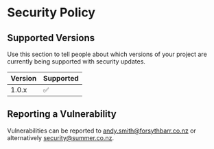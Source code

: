 # Security Policy

## Supported Versions

Use this section to tell people about which versions of your project are
currently being supported with security updates.

| Version | Supported          |
| ------- | ------------------ |
| 1.0.x   | :white_check_mark: |

## Reporting a Vulnerability

Vulnerabilities can be reported to andy.smith@forsythbarr.co.nz or alternatively security@summer.co.nz.
